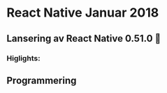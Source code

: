 # React Native Januar 2018

## Lansering av React Native 0.51.0 🎉

### Higlights:

## Programmering
